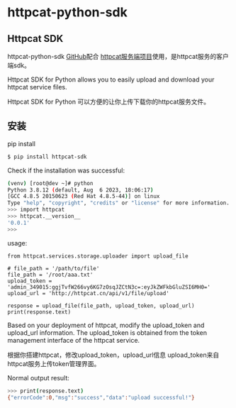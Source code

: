# httpcat-python-sdk
## Httpcat SDK
httpcat-python-sdk [GitHub](https://github.com/shepf/httpcat-python-sdk)配合 [httpcat服务端项目](https://github.com/shepf/httpcat-release)使用，是httpcat服务的客户端sdk。

Httpcat SDK for Python allows you to easily upload and download your httpcat service files.

Httpcat SDK for Python 可以方便的让你上传下载你的httpcat服务文件。


## 安装
pip install
```bash
$ pip install httpcat-sdk
```

Check if the installation was successful:
```bash
(venv) [root@dev ~]# python
Python 3.8.12 (default, Aug  6 2023, 18:06:17)
[GCC 4.8.5 20150623 (Red Hat 4.8.5-44)] on linux
Type "help", "copyright", "credits" or "license" for more information.
>>> import httpcat
>>> httpcat.__version__
'0.0.1'
>>>
```

usage:
```
from httpcat.services.storage.uploader import upload_file

# file_path = '/path/to/file'
file_path = '/root/aaa.txt'
upload_token = 'admin_349015:ggjTvfW266vy6KG7zOsqJZCtN3c=:eyJkZWFkbGluZSI6MH0='
upload_url = 'http://httpcat.cn/api/v1/file/upload'

response = upload_file(file_path, upload_token, upload_url)
print(response.text)
```

Based on your deployment of httpcat, modify the upload_token and upload_url information. 
The upload_token is obtained from the token management interface of the httpcat service.

根据你搭建httpcat，修改upload_token，upload_url信息
upload_token来自httpcat服务上传token管理界面。


Normal output result:
```bash
>>> print(response.text)
{"errorCode":0,"msg":"success","data":"upload successful!"}
```

